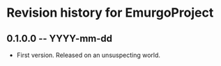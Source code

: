 # Revision history for EmurgoProject

## 0.1.0.0 -- YYYY-mm-dd

* First version. Released on an unsuspecting world.
